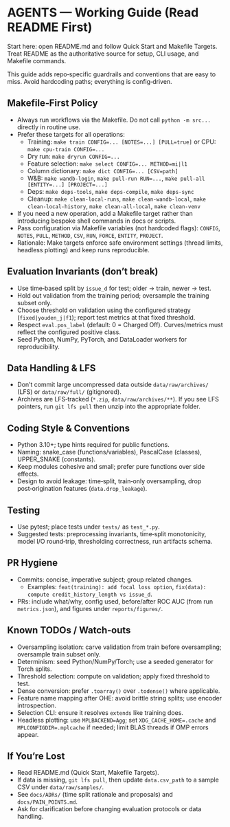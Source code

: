 # AGENTS — Working Guide (Read README First)

Start here: open README.md and follow Quick Start and Makefile Targets. Treat README as the authoritative source for setup, CLI usage, and Makefile commands.

This guide adds repo‑specific guardrails and conventions that are easy to miss. Avoid hardcoding paths; everything is config‑driven.

## Makefile‑First Policy
- Always run workflows via the Makefile. Do not call `python -m src...` directly in routine use.
- Prefer these targets for all operations:
  - Training: `make train CONFIG=... [NOTES=...] [PULL=true]` or CPU: `make cpu-train CONFIG=...`
  - Dry run: `make dryrun CONFIG=...`
  - Feature selection: `make select CONFIG=... METHOD=mi|l1`
  - Column dictionary: `make dict CONFIG=... [CSV=path]`
  - W&B: `make wandb-login`, `make pull-run RUN=...`, `make pull-all [ENTITY=...] [PROJECT=...]`
  - Deps: `make deps-tools`, `make deps-compile`, `make deps-sync`
  - Cleanup: `make clean-local-runs`, `make clean-wandb-local`, `make clean-local-history`, `make clean-all-local`, `make clean-venv`
- If you need a new operation, add a Makefile target rather than introducing bespoke shell commands in docs or scripts.
- Pass configuration via Makefile variables (not hardcoded flags): `CONFIG`, `NOTES`, `PULL`, `METHOD`, `CSV`, `RUN`, `FORCE`, `ENTITY`, `PROJECT`.
- Rationale: Make targets enforce safe environment settings (thread limits, headless plotting) and keep runs reproducible.

## Evaluation Invariants (don’t break)
- Use time‑based split by `issue_d` for test; older → train, newer → test.
- Hold out validation from the training period; oversample the training subset only.
- Choose threshold on validation using the configured strategy (`fixed|youden_j|f1`); report test metrics at that fixed threshold.
- Respect `eval.pos_label` (default: 0 = Charged Off). Curves/metrics must reflect the configured positive class.
- Seed Python, NumPy, PyTorch, and DataLoader workers for reproducibility.

## Data Handling & LFS
- Don’t commit large uncompressed data outside `data/raw/archives/` (LFS) or `data/raw/full/` (gitignored).
- Archives are LFS‑tracked (`*.zip`, `data/raw/archives/**`). If you see LFS pointers, run `git lfs pull` then unzip into the appropriate folder.

## Coding Style & Conventions
- Python 3.10+; type hints required for public functions.
- Naming: snake_case (functions/variables), PascalCase (classes), UPPER_SNAKE (constants).
- Keep modules cohesive and small; prefer pure functions over side effects.
- Design to avoid leakage: time‑split, train‑only oversampling, drop post‑origination features (`data.drop_leakage`).

## Testing
- Use pytest; place tests under `tests/` as `test_*.py`.
- Suggested tests: preprocessing invariants, time‑split monotonicity, model I/O round‑trip, thresholding correctness, run artifacts schema.

## PR Hygiene
- Commits: concise, imperative subject; group related changes.
  - Examples: `feat(training): add focal loss option`, `fix(data): compute credit_history_length vs issue_d`.
- PRs: include what/why, config used, before/after ROC AUC (from run `metrics.json`), and figures under `reports/figures/`.

## Known TODOs / Watch‑outs
- Oversampling isolation: carve validation from train before oversampling; oversample train subset only.
- Determinism: seed Python/NumPy/Torch; use a seeded generator for Torch splits.
- Threshold selection: compute on validation; apply fixed threshold to test.
- Dense conversion: prefer `.toarray()` over `.todense()` where applicable.
- Feature name mapping after OHE: avoid brittle string splits; use encoder introspection.
- Selection CLI: ensure it resolves `extends` like training does.
- Headless plotting: use `MPLBACKEND=Agg`; set `XDG_CACHE_HOME=.cache` and `MPLCONFIGDIR=.mplcache` if needed; limit BLAS threads if OMP errors appear.

## If You’re Lost
- Read README.md (Quick Start, Makefile Targets).
- If data is missing, `git lfs pull`, then update `data.csv_path` to a sample CSV under `data/raw/samples/`.
- See `docs/ADRs/` (time split rationale and proposals) and `docs/PAIN_POINTS.md`.
- Ask for clarification before changing evaluation protocols or data handling.
